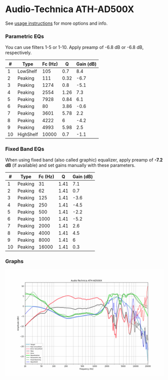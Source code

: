 # Audio-Technica ATH-AD500X
See [usage instructions](https://github.com/jaakkopasanen/AutoEq#usage) for more options and info.

### Parametric EQs
You can use filters 1-5 or 1-10. Apply preamp of -6.8 dB or -6.8 dB, respectively.

|   # | Type      |   Fc (Hz) |    Q |   Gain (dB) |
|-----|-----------|-----------|------|-------------|
|   1 | LowShelf  |       105 | 0.7  |         8.4 |
|   2 | Peaking   |       111 | 0.32 |        -6.7 |
|   3 | Peaking   |      1274 | 0.8  |        -5.1 |
|   4 | Peaking   |      2554 | 1.26 |         7.3 |
|   5 | Peaking   |      7928 | 0.84 |         6.1 |
|   6 | Peaking   |        80 | 3.86 |        -0.6 |
|   7 | Peaking   |      3601 | 5.78 |         2.2 |
|   8 | Peaking   |      4222 | 6    |        -4.2 |
|   9 | Peaking   |      4993 | 5.98 |         2.5 |
|  10 | HighShelf |     10000 | 0.7  |        -1.1 |

### Fixed Band EQs
When using fixed band (also called graphic) equalizer, apply preamp of **-7.2 dB** (if available) and set gains manually with these parameters.

|   # | Type    |   Fc (Hz) |    Q |   Gain (dB) |
|-----|---------|-----------|------|-------------|
|   1 | Peaking |        31 | 1.41 |         7.1 |
|   2 | Peaking |        62 | 1.41 |         0.7 |
|   3 | Peaking |       125 | 1.41 |        -3.6 |
|   4 | Peaking |       250 | 1.41 |        -4.5 |
|   5 | Peaking |       500 | 1.41 |        -2.2 |
|   6 | Peaking |      1000 | 1.41 |        -5.2 |
|   7 | Peaking |      2000 | 1.41 |         2.6 |
|   8 | Peaking |      4000 | 1.41 |         4.5 |
|   9 | Peaking |      8000 | 1.41 |         6   |
|  10 | Peaking |     16000 | 1.41 |         0.3 |

### Graphs
![](./Audio-Technica%20ATH-AD500X.png)
